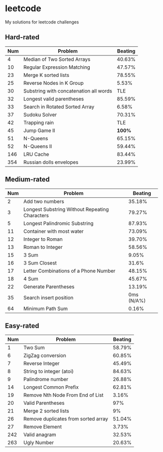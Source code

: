 # leetcode
My solutions for leetcode challenges

## Hard-rated

Num | Problem | Beating
--- | ------- | -------
| 4 | Median of Two Sorted Arrays |  40.63% |
| 10 | Regular Expression Matching |  47.57% |
| 23 | Merge K sorted lists |  78.55% |
25 | Reverse Nodes in K Group |  5.53% |
| 30 | Substring with concatenation all words |  TLE |
32 | Longest valid parentheses | 85.59%
| 33 | Search in Rotated Sorted Array | 6.58% |
| 37 | Sudoku Solver |  70.31% |
42 | Trapping rain | TLE
| 45 | Jump Game II |  **100%** |
| 51 | N-Queens |  65.15% |
| 52 | N-Queens II | 59.44%
146 | LRU Cache | 83.44% |
| 354 | Russian dolls envelopes | 23.99%

## Medium-rated

Num | Problem |  Beating
--- | ------- |  -------
| 2 | Add two numbers |  35.18% |
| 3 | Longest Substring Without Repeating Characters |  79.27% |
| 5 | Longest Palindromic Substring |  87.93% |
| 11 | Container with most water |  73.09% |
| 12 | Integer to Roman |  39.70% |
| 13 | Roman to Integer |  58.56% |
| 15 | 3 Sum |  9.05% |
| 16 | 3 Sum Closest |  31.6% |
| 17 | Letter Combinations of a Phone Number |  48.15% |
| 18 | 4 Sum |  45.67% |
22 | Generate Parentheses |  13.19%
35 | Search insert position | 0ms (N/A%)
| 64 | Minimum Path Sum |  0.16% |

## Easy-rated

Num | Problem |  Beating
--- | ------- |  -------
| 1 | Two Sum | 58.79%
| 6 | ZigZag conversion |  60.85% |
| 7 | Reverse Integer |  45.49% |
| 8 | String to integer (atoi) |  84.63% |
| 9 | Palindrome number |  26.88% |
| 14 | Longest Common Prefix |  62.81% |
19 | Remove Nth Node From End of List |  3.16% |
20 | Valid Parentheses |  97% |
21 | Merge 2 sorted lists |  9%
26 | Remove duplicates from sorted array | 51.04%
| 27 | Remove Element |  3.73% |
242 | Valid anagram | 32.53%
263 | Ugly Number | 20.63%